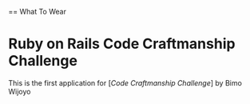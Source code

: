 == What To Wear
# Ruby on Rails Code Craftmanship Challenge

This is the first application for
[*Code Craftmanship Challenge*]
by Bimo Wijoyo